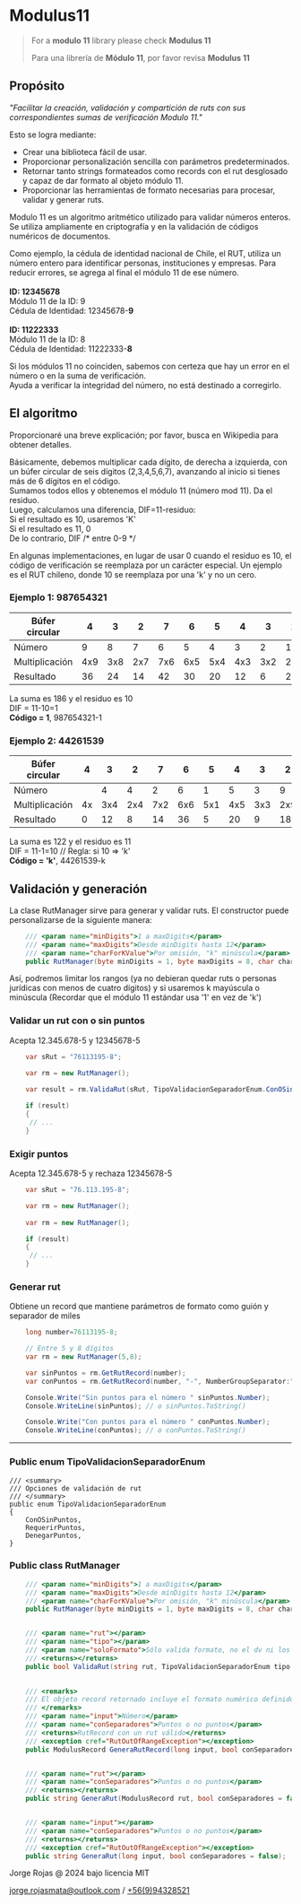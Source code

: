 # Modulus11

> For a **modulo 11** library please check **Modulus 11**
>
> Para una librería de **Módulo 11**, por favor revisa **Modulus 11**

 
## Propósito
*"Facilitar la creación, validación y compartición de ruts con sus correspondientes sumas de verificación Modulo 11."*

Esto se logra mediante:
- Crear una biblioteca fácil de usar.
- Proporcionar personalización sencilla con parámetros predeterminados.
- Retornar tanto strings formateados como records con el rut desglosado y capaz de dar formato al objeto módulo 11.
- Proporcionar las herramientas de formato necesarias para procesar, validar y generar ruts.

Modulo 11 es un algoritmo aritmético utilizado para validar números enteros. Se utiliza ampliamente en criptografía y en la validación de códigos numéricos de documentos.

Como ejemplo, la cédula de identidad nacional de Chile, el RUT, utiliza un número entero para identificar personas, instituciones y empresas. Para reducir errores, se agrega al final el módulo 11 de ese número.\
\
**ID: 12345678**\
Módulo 11 de la ID: 9\
Cédula de Identidad: 12345678-**9**\
\
**ID: 11222333**\
Módulo 11 de la ID: 8\
Cédula de Identidad: 11222333-**8**

Si los módulos 11 no coinciden, sabemos con certeza que hay un error en el número o en la suma de verificación.\
Ayuda a verificar la integridad del número, no está destinado a corregirlo.


## El algoritmo

Proporcionaré una breve explicación; por favor, busca en Wikipedia para obtener detalles.

Básicamente, debemos multiplicar cada dígito, de derecha a izquierda, con un búfer circular de seis dígitos (2,3,4,5,6,7), avanzando al inicio si tienes más de 6 dígitos en el código.\
Sumamos todos ellos y obtenemos el módulo 11 (número mod 11). Da el residuo.\
Luego, calculamos una diferencia, DIF=11-residuo:\
 Si el resultado es 10, usaremos 'K'\
 Si el resultado es 11, 0\
 De lo contrario, DIF /* entre 0-9 */

En algunas implementaciones, en lugar de usar 0 cuando el residuo es 10, el código de verificación se reemplaza por un carácter especial. Un ejemplo es el RUT chileno, donde 10 se reemplaza por una 'k' y no un cero.


### Ejemplo 1: 987654321

| Búfer circular	| 4	 | 3	 | 2	 | 7	 | 6	 | 5	 | 4	 | 3	 | 2	 | 
| --- 	            | --- 	 | --- 	 | --- 	 | --- 	 | --- 	 | --- 	 | --- 	 | --- 	 | --- 	 | 
| Número	        | 9	 | 8	 | 7	 | 6	 | 5	 | 4	 | 3	 | 2	 | 1	 | 
| Multiplicación	| 4x9	 | 3x8	 | 2x7	 | 7x6	 | 6x5	 | 5x4	 | 4x3	 | 3x2	 | 2x1	 | 
| Resultado	        | 36	 | 24	 | 14	 | 42	 | 30	 | 20	 | 12	 | 6	 | 2	 | 

La suma es 186 y el residuo es 10\
DIF = 11-10=1\
**Código = 1**, 987654321-1

### Ejemplo 2: 44261539

| Búfer circular	| 4	 | 3	 | 2	 | 7	 | 6	 | 5	 | 4	 | 3	 | 2	 | 
| --- 	            | ---	| ---	| --- 	| --- 	| --- 	| --- 	| --- 	| --- 	| --- 	 | 
| Número	        | 	 | 4	 | 4	 | 2	 | 6	 | 1	 | 5	 | 3	 | 9	 | 
| Multiplicación	| 4x	 | 3x4	 | 2x4	 | 7x2	 | 6x6	 | 5x1	 | 4x5	 | 3x3	 | 2x9	 | 
| Resultado	        | 0	 | 12	 | 8	 | 14	 | 36	 | 5	 | 20	 | 9	 | 18	 | 

La suma es 122 y el residuo es 11\
DIF = 11-1=10 // Regla: si 10 => 'k'\
**Código = 'k'**, 44261539-k


## Validación y generación

La clase RutManager sirve para generar y validar ruts. El constructor puede personalizarse de la siguiente manera:

```csharp
	/// <param name="minDigits">1 a maxDigits</param>
    /// <param name="maxDigits">Desde minDigits hasta 12</param>
    /// <param name="charForKValue">Por omisión, "k" minúscula</param>
    public RutManager(byte minDigits = 1, byte maxDigits = 8, char charForKValue = 'k')
```

Así, podremos limitar los rangos (ya no debieran quedar ruts o personas jurídicas con menos de cuatro dígitos) y si usaremos k mayúscula o minúscula (Recordar que el módulo 11 estándar usa '1' en vez de 'k')


### Validar un rut con o sin puntos
Acepta 12.345.678-5 y 12345678-5
```csharp
	var sRut = "76113195-8";

	var rm = new RutManager();
	
	var result = rm.ValidaRut(sRut, TipoValidacionSeparadorEnum.ConOSinPuntos);

	if (result)
	{
	 // ...
	}
```


### Exigir puntos
Acepta 12.345.678-5 y rechaza 12345678-5
```csharp
	var sRut = "76.113.195-8";

	var rm = new RutManager();
	
	var rm = new RutManager();

	if (result)
	{
	 // ...
	}
```


### Generar rut
Obtiene un record que mantiene parámetros de formato como guión y separador de miles
```csharp
	long number=76113195-8;

	// Entre 5 y 8 dígitos
	var rm = new RutManager(5,8);

	var sinPuntos = rm.GetRutRecord(number);
	var conPuntos = rm.GetRutRecord(number, "-", NumberGroupSeparator:".");

	Console.Write("Sin puntos para el número " sinPuntos.Number);
	Console.WriteLine(sinPuntos); // o sinPuntos.ToString()

	Console.Write("Con puntos para el número " conPuntos.Number);
	Console.WriteLine(conPuntos); // o conPuntos.ToString()
```

---

### Public enum TipoValidacionSeparadorEnum
```
/// <summary>
/// Opciones de validación de rut
/// </summary>
public enum TipoValidacionSeparadorEnum
{
    ConOSinPuntos,
    RequerirPuntos,
    DenegarPuntos,        
}
```

### Public class RutManager

```csharp
	/// <param name="minDigits">1 a maxDigits</param>
    /// <param name="maxDigits">Desde minDigits hasta 12</param>
    /// <param name="charForKValue">Por omisión, "k" minúscula</param>
    public RutManager(byte minDigits = 1, byte maxDigits = 8, char charForKValue = 'k');


	/// <param name="rut"></param>
    /// <param name="tipo"></param>
    /// <param name="soloFormato">Sólo valida formato, no el dv ni los dígitos</param>
    /// <returns></returns>
    public bool ValidaRut(string rut, TipoValidacionSeparadorEnum tipo = TipoValidacionSeparadorEnum.ConOSinPuntos, bool soloFormato = false);
    

	/// <remarks>
    /// El objeto record retornado incluye el formato numérico definido (conSeparadores) y separador con guión
    /// </remarks>
	/// <param name="input">Número</param>
    /// <param name="conSeparadores">Puntos o no puntos</param>
    /// <returns>RutRecord con un rut válido</returns>
    /// <exception cref="RutOutOfRangeException"></exception>
    public ModulusRecord GeneraRutRecord(long input, bool conSeparadores = false);


	/// <param name="rut"></param>
    /// <param name="conSeparadores">Puntos o no puntos</param>
    /// <returns></returns>
    public string GeneraRut(ModulusRecord rut, bool conSeparadores = false);


	/// <param name="input"></param>
    /// <param name="conSeparadores">Puntos o no puntos</param>
    /// <returns></returns>
    /// <exception cref="RutOutOfRangeException"></exception>
    public string GeneraRut(long input, bool conSeparadores = false);
```


Jorge Rojas @ 2024 bajo licencia MIT

jorge.rojasmata@outlook.com  /  [+56(9)94328521](tel:+56994328521)

